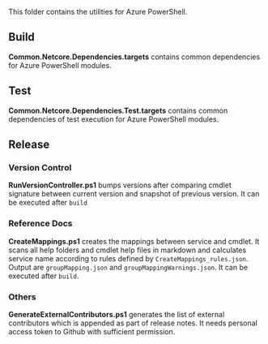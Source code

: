 This folder contains the utilities for Azure PowerShell.

## Build

**Common.Netcore.Dependencies.targets** contains common dependencies for Azure PowerShell modules.

## Test

**Common.Netcore.Dependencies.Test.targets** contains common dependencies of test execution for Azure PowerShell modules.

## Release

### Version Control

**RunVersionController.ps1** bumps versions after comparing cmdlet signature between current version and snapshot of previous version. It can be executed after `build`

### Reference Docs

**CreateMappings.ps1** creates the mappings between service and cmdlet. It scans all help folders and cmdlet help files in markdown and calculates service name according to rules defined by `CreateMappings_rules.json`. Output are `groupMapping.json` and `groupMappingWarnings.json`. It can be executed after `build`.

### Others

**GenerateExternalContributors.ps1** generates the list of external contributors which is appended as part of release notes. It needs personal access token to Github with sufficient permission.